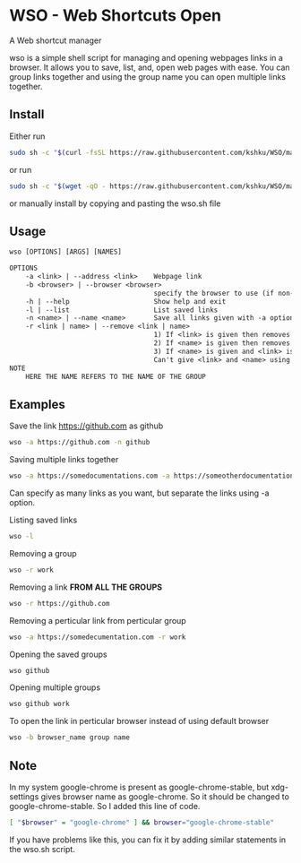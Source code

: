 # WSO - Web Shortcuts Open
A Web shortcut manager

wso is a simple shell script for managing and opening webpages links in a browser. It allows you to save, list, and, open web pages with ease. You can group links together and using the group name you can open multiple links together.

## Install
Either run
```bash
sudo sh -c "$(curl -fsSL https://raw.githubusercontent.com/kshku/WSO/main/install.sh)"
```
or run
```bash
sudo sh -c "$(wget -qO - https://raw.githubusercontent.com/kshku/WSO/main/install.sh)"
```
or manually install by copying and pasting the wso.sh file

## Usage
```txt
wso [OPTIONS] [ARGS] [NAMES]

OPTIONS
    -a <link> | --address <link>    Webpage link
    -b <browser> | --browser <browser>
                                    specify the browser to use (if non-specified uses the default one)
    -h | --help                     Show help and exit
    -l | --list                     List saved links
    -n <name> | --name <name>       Save all links given with -a option in <name>. All links should be given before this option
    -r <link | name> | --remove <link | name>
                                    1) If <link> is given then removes the <link> from all the names.
                                    2) If <name> is given then removes the <name>
                                    3) If <name> is given and <link> is given using -a(need to give before -r) then removes all the links given in  <link> from <name>
                                    Can't give <link> and <name> using -n option. (It removes <link> from all names and prints error)
NOTE
    HERE THE NAME REFERS TO THE NAME OF THE GROUP
```

## Examples

Save the link https://github.com as github
```bash
wso -a https://github.com -n github
```

Saving multiple links together
```bash
wso -a https://somedocumentations.com -a https://someotherdocumentations.com -n work
```
Can specify as many links as you want, but separate the links using -a option.

Listing saved links
```bash
wso -l
```
Removing a group
```bash
wso -r work
```
Removing a link **FROM ALL THE GROUPS**
```bash
wso -r https://github.com
```
Removing a perticular link from perticular group
```bash
wso -a https://somedecumentation.com -r work
```
Opening the saved groups
```bash
wso github
```
Opening multiple groups
```bash
wso github work
```
To open the link in perticular browser instead of using default browser
```bash
wso -b browser_name group name
```

## Note
In my system google-chrome is present as google-chrome-stable,
but xdg-settings gives browser name as google-chrome.
So it should be changed to google-chrome-stable. So I added this line of code.
```bash
[ "$browser" = "google-chrome" ] && browser="google-chrome-stable"
```
If you have problems like this, you can fix it by adding similar statements in the wso.sh script.
